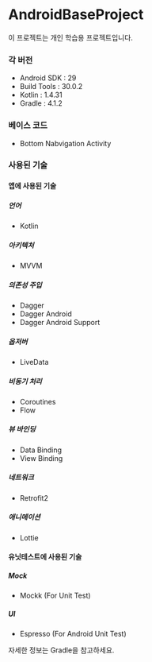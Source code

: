 # AndroidBaseProject
이 프로젝트는 개인 학습용 프로젝트입니다.

### 각 버전
- Android SDK : 29
- Build Tools : 30.0.2
- Kotlin : 1.4.31
- Gradle : 4.1.2

### 베이스 코드
- Bottom Nabvigation Activity

### 사용된 기술
#### 앱에 사용된 기술 
##### 언어
- Kotlin
##### 아키텍처
- MVVM
##### 의존성 주입
- Dagger
- Dagger Android
- Dagger Android Support
##### 옵저버
- LiveData
##### 비동기 처리
- Coroutines
- Flow
##### 뷰 바인딩
- Data Binding
- View Binding
##### 네트워크
- Retrofit2
##### 애니메이션
- Lottie

#### 유닛테스트에 사용된 기술
##### Mock
- Mockk (For Unit Test)
##### UI
- Espresso (For Android Unit Test)

자세한 정보는 Gradle을 참고하세요.
